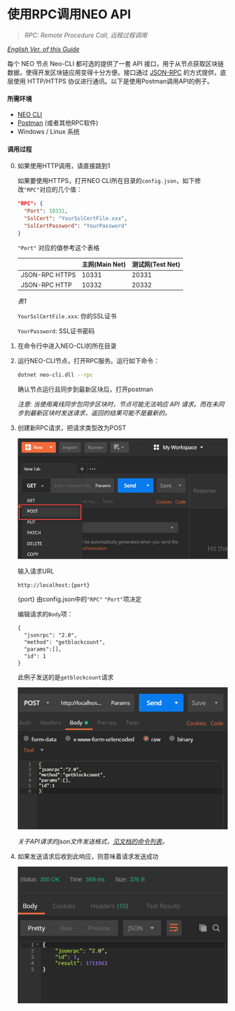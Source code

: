 # 使用RPC调用NEO API
> *RPC: Remote Procedure Call, 远程过程调用*

*[English Ver. of this Guide](Using%20RPC%20to%20Call%20NEO%20API.md)*

每个 NEO 节点 Neo-CLI 都可选的提供了一套 API 接口，用于从节点获取区块链数据，使得开发区块链应用变得十分方便。接口通过 [JSON-RPC](http://wiki.geekdream.com/Specification/json-rpc_2.0.html) 的方式提供，底层使用 HTTP/HTTPS 协议进行通讯。以下是使用Postman调用API的例子。

#### 所需环境

- [NEO CLI](https://github.com/neo-project/neo-cli/releases)
- [Postman](https://www.getpostman.com/apps) (或者其他RPC软件)
- Windows / Linux 系统

#### 调用过程

0. 如果使用HTTP调用，请直接跳到1

   如果要使用HTTPS，打开NEO CLI所在目录的`config.json`，如下修改`"RPC"`对应的几个值：

      ```json
      "RPC": {
        "Port": 10331,
        "SslCert": "YourSslCertFile.xxx",
        "SslCertPassword": "YourPassword"
      }
      ```


   `"Port"` 对应的值参考这个表格

   |                | 主网(Main Net) | 测试网(Test Net) |
   | -------------- | ------------ | ------------- |
   | JSON-RPC HTTPS | 10331        | 20331         |
   | JSON-RPC HTTP  | 10332        | 20332         |

   *表1*

   `YourSslCertFile.xxx`: 你的SSL证书

   `YourPassword`: SSL证书密码

1. 在命令行中进入NEO-CLI的所在目录

2. 运行NEO-CLI节点，打开RPC服务。运行如下命令：

   ```bash
   dotnet neo-cli.dll --rpc
   ```
   确认节点运行且同步到最新区块后，打开postman 

   *注意: 当使用离线同步包同步区块时，节点可能无法响应 API 请求。而在未同步到最新区块时发送请求，返回的结果可能不是最新的。*

3. 创建新RPC请求，把请求类型改为POST

   ![img](img/Postman1.png)

   输入请求URL

   ```
   http://localhost:{port}
   ```

   {port} 由config.json中的`"RPC"` `"Port"`项决定

   编辑请求的`Body`项：

   ```
   {
     "jsonrpc": "2.0",
     "method": "getblockcount",
     "params":[],
     "id": 1
   }
   ```

   此例子发送的是`getblockcount`请求

   ![img](img/Postman2.png)

   *关于API请求的json文件发送格式，[见文档的命令列表](http://docs.neo.org/zh-cn/node/cli/2.7.6/api.html)。*

4. 如果发送请求后收到此响应，则意味着请求发送成功

   ![img](img/Postman3.png)
